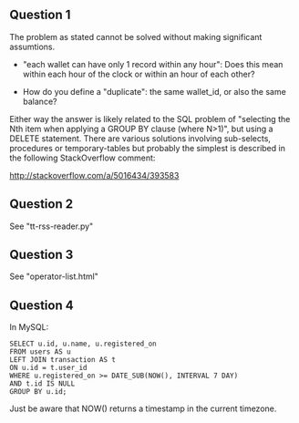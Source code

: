 ## Question 1

The problem as stated cannot be solved without making significant assumtions.

- "each wallet can have only 1 record within any hour":
Does this mean within each hour of the clock or within an hour of each
other?

- How do you define a "duplicate": the same wallet_id, or also the same
  balance?

Either way the answer is likely related to the SQL problem of "selecting
the Nth item when applying a GROUP BY clause (where N>1)", but using a
DELETE statement. There are various solutions involving sub-selects,
procedures or temporary-tables but probably the simplest is described in
the following StackOverflow comment:

http://stackoverflow.com/a/5016434/393583

## Question 2

See "tt-rss-reader.py"

## Question 3
    
See "operator-list.html"

## Question 4
    
In MySQL:

    SELECT u.id, u.name, u.registered_on
    FROM users AS u
    LEFT JOIN transaction AS t
    ON u.id = t.user_id
    WHERE u.registered_on >= DATE_SUB(NOW(), INTERVAL 7 DAY)
    AND t.id IS NULL
    GROUP BY u.id;

Just be aware that NOW() returns a timestamp in the current timezone.

